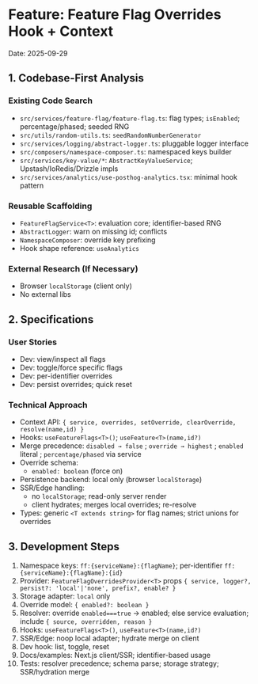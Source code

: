 # Feature: Feature Flag Overrides Hook + Context

Date: 2025-09-29

## 1. Codebase-First Analysis

### Existing Code Search

- `src/services/feature-flag/feature-flag.ts`: flag types; `isEnabled`; percentage/phased; seeded RNG
- `src/utils/random-utils.ts`: `seedRandomNumberGenerator`
- `src/services/logging/abstract-logger.ts`: pluggable logger interface
- `src/composers/namespace-composer.ts`: namespaced keys builder
- `src/services/key-value/*`: `AbstractKeyValueService`; Upstash/IoRedis/Drizzle impls
- `src/services/analytics/use-posthog-analytics.tsx`: minimal hook pattern

### Reusable Scaffolding

- `FeatureFlagService<T>`: evaluation core; identifier-based RNG
- `AbstractLogger`: warn on missing id; conflicts
- `NamespaceComposer`: override key prefixing
- Hook shape reference: `useAnalytics`

### External Research (If Necessary)

- Browser `localStorage` (client only)
- No external libs

## 2. Specifications

### User Stories

- Dev: view/inspect all flags
- Dev: toggle/force specific flags
- Dev: per-identifier overrides
- Dev: persist overrides; quick reset

### Technical Approach

- Context API: `{ service, overrides, setOverride, clearOverride, resolve(name,id) }`
- Hooks: `useFeatureFlags<T>()`; `useFeature<T>(name,id?)`
- Merge precedence: `disabled → false` ; `override → highest` ; `enabled` literal ; `percentage/phased` via service
- Override schema:
  - `enabled: boolean` (force on)
- Persistence backend: local only (browser `localStorage`)
- SSR/Edge handling:
  - no `localStorage`; read-only server render
  - client hydrates; merges local overrides; re-resolve
- Types: generic `<T extends string>` for flag names; strict unions for overrides

## 3. Development Steps

1. Namespace keys: `ff:{serviceName}:{flagName}`; per-identifier `ff:{serviceName}:{flagName}:{id}`
2. Provider: `FeatureFlagOverridesProvider<T>` props `{ service, logger?, persist?: 'local'|'none', prefix?, enable? }`
3. Storage adapter: `local` only
4. Override model: `{ enabled?: boolean }`
5. Resolver: override `enabled===true` → enabled; else service evaluation; include `{ source, overridden, reason }`
6. Hooks: `useFeatureFlags<T>()`, `useFeature<T>(name,id?)`
7. SSR/Edge: noop local adapter; hydrate merge on client
8. Dev hook: list, toggle, reset
9. Docs/examples: Next.js client/SSR; identifier-based usage
10. Tests: resolver precedence; schema parse; storage strategy; SSR/hydration merge

